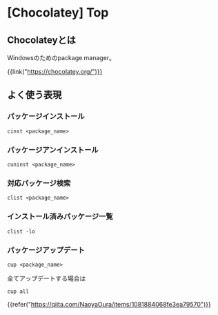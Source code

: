 # [Chocolatey] Top


Chocolateyとは
--------------

Windowsのためのpackage manager。

{{link("https://chocolatey.org/")}}


よく使う表現
------------

### パッケージインストール

```
cinst <package_name>
```

### パッケージアンインストール

```
cuninst <package_name>
```

### 対応パッケージ検索

```
clist <package_name>
```

### インストール済みパッケージ一覧

```
clist -lo
```

### パッケージアップデート

```
cup <package_name>
```

全てアップデートする場合は

```
cup all
```

{{refer("https://qiita.com/NaoyaOura/items/1081884068fe3ea79570")}}